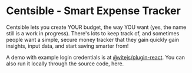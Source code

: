# Centsible - Smart Expense Tracker

Centsible lets you create YOUR budget, the way YOU want (yes, the name still is a work in progress). There's lots to keep track of, and sometimes people want a simple, secure money tracker that they gain quickly gain insights, input data, and start saving smarter from!

A demo with example login credentials is at [@vitejs/plugin-react](https://github.com/vitejs/vite-plugin-react/blob/main/packages/plugin-react/README.md). You can also run it locally through the source code, here.